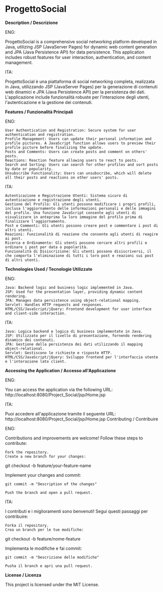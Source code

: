 # ProgettoSocial

**Description / Descrizione**

ENG:

ProgettoSocial is a comprehensive social networking platform developed in Java, utilizing JSP (JavaServer Pages) for dynamic web content generation and JPA (Java Persistence API) for data persistence. This application includes robust features for user interaction, authentication, and content management.

ITA:

ProgettoSocial è una piattaforma di social networking completa, realizzata in Java, utilizzando JSP (JavaServer Pages) per la generazione di contenuti web dinamici e JPA (Java Persistence API) per la persistenza dei dati. L'applicazione include funzionalità robuste per l'interazione degli utenti, l'autenticazione e la gestione dei contenuti.

**Features / Funzionalità Principali**

ENG:

    User Authentication and Registration: Secure system for user authentication and registration.
    Profile Management: Users can update their personal information and profile pictures. A JavaScript function allows users to preview their profile picture before finalizing the update.
    Posts and Comments: Users can create posts and comment on others' posts.
    Reactions: Reaction feature allowing users to react to posts.
    Search and Sorting: Users can search for other profiles and sort posts by date or popularity.
    Unsubscribe Functionality: Users can unsubscribe, which will delete all their posts and reactions on other users' posts.

ITA:

    Autenticazione e Registrazione Utenti: Sistema sicuro di autenticazione e registrazione degli utenti.
    Gestione del Profilo: Gli utenti possono modificare i propri profili, inclusa l'aggiornamento delle informazioni personali e delle immagini del profilo. Una funzione JavaScript consente agli utenti di visualizzare in anteprima la loro immagine del profilo prima di finalizzare l'aggiornamento.
    Post e Commenti: Gli utenti possono creare post e commentare i post di altri utenti.
    Reazioni: Funzionalità di reazione che consente agli utenti di reagire ai post.
    Ricerca e Ordinamento: Gli utenti possono cercare altri profili e ordinare i post per data o popolarità.
    Funzionalità di Disiscrizione: Gli utenti possono disiscriversi, il che comporta l'eliminazione di tutti i loro post e reazioni sui post di altri utenti.

**Technologies Used / Tecnologie Utilizzate**

ENG:

    Java: Backend logic and business logic implemented in Java.
    JSP: Used for the presentation layer, providing dynamic content rendering.
    JPA: Manages data persistence using object-relational mapping.
    Servlet: Handles HTTP requests and responses.
    HTML/CSS/JavaScript/jQuery: Frontend development for user interface and client-side interaction.

ITA:

    Java: Logica backend e logica di business implementate in Java.
    JSP: Utilizzato per il livello di presentazione, fornendo rendering dinamico dei contenuti.
    JPA: Gestione della persistenza dei dati utilizzando il mapping object-relational.
    Servlet: Gestiscono le richieste e risposte HTTP.
    HTML/CSS/JavaScript/jQuery: Sviluppo frontend per l'interfaccia utente e l'interazione lato client.

**Accessing the Application / Accesso all'Applicazione**

ENG:

You can access the application via the following URL: http://localhost:8080/Project_Social/jsp/Home.jsp

ITA:

Puoi accedere all'applicazione tramite il seguente URL: http://localhost:8080/Project_Social/jsp/Home.jsp
Contributing / Contribuire

ENG:

Contributions and improvements are welcome! Follow these steps to contribute:

    Fork the repository.
    Create a new branch for your changes:

git checkout -b feature/your-feature-name

Implement your changes and commit:

    git commit -m "Description of the changes"

    Push the branch and open a pull request.

ITA:

I contributi e i miglioramenti sono benvenuti! Segui questi passaggi per contribuire:

    Forka il repository.
    Crea un branch per le tue modifiche:

git checkout -b feature/nome-feature

Implementa le modifiche e fai commit:

    git commit -m "Descrizione delle modifiche"

    Pusha il branch e apri una pull request.

**License / Licenza**

This project is licensed under the MIT License.
